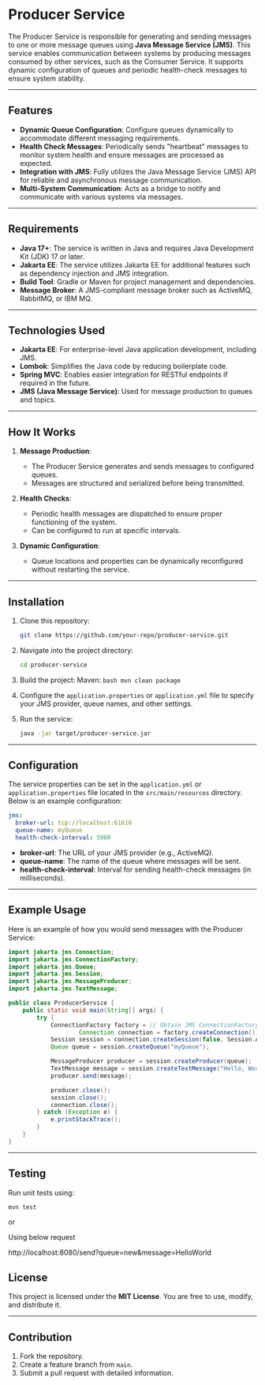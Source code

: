 # Producer Service

The Producer Service is responsible for generating and sending messages to one or more message queues using **Java
Message Service (JMS)**. This service enables communication between systems by producing messages consumed by other
services, such as the Consumer Service. It supports dynamic configuration of queues and periodic health-check messages
to ensure system stability.

---

## Features

- **Dynamic Queue Configuration**: Configure queues dynamically to accommodate different messaging requirements.
- **Health Check Messages**: Periodically sends "heartbeat" messages to monitor system health and ensure messages are
  processed as expected.
- **Integration with JMS**: Fully utilizes the Java Message Service (JMS) API for reliable and asynchronous message
  communication.
- **Multi-System Communication**: Acts as a bridge to notify and communicate with various systems via messages.

---

## Requirements

- **Java 17+**: The service is written in Java and requires Java Development Kit (JDK) 17 or later.
- **Jakarta EE**: The service utilizes Jakarta EE for additional features such as dependency injection and JMS
  integration.
- **Build Tool**: Gradle or Maven for project management and dependencies.
- **Message Broker**: A JMS-compliant message broker such as ActiveMQ, RabbitMQ, or IBM MQ.

---

## Technologies Used

- **Jakarta EE**: For enterprise-level Java application development, including JMS.
- **Lombok**: Simplifies the Java code by reducing boilerplate code.
- **Spring MVC**: Enables easier integration for RESTful endpoints if required in the future.
- **JMS (Java Message Service)**: Used for message production to queues and topics.

---

## How It Works

1. **Message Production**:
    - The Producer Service generates and sends messages to configured queues.
    - Messages are structured and serialized before being transmitted.

2. **Health Checks**:
    - Periodic health messages are dispatched to ensure proper functioning of the system.
    - Can be configured to run at specific intervals.

3. **Dynamic Configuration**:
    - Queue locations and properties can be dynamically reconfigured without restarting the service.

---

## Installation

1. Clone this repository:

    ```bash
    git clone https://github.com/your-repo/producer-service.git
    ```

2. Navigate into the project directory:

    ```bash
    cd producer-service
    ```

3. Build the project:
   Maven:
        ```bash
        mvn clean package
        ```


4. Configure the `application.properties` or `application.yml` file to specify your JMS provider, queue names, and other
   settings.

5. Run the service:

    ```bash
    java -jar target/producer-service.jar
    ```

---

## Configuration

The service properties can be set in the `application.yml` or `application.properties` file located in the
`src/main/resources` directory. Below is an example configuration:

```yaml
jms:
  broker-url: tcp://localhost:61616
  queue-name: myQueue
  health-check-interval: 5000
```

- **broker-url**: The URL of your JMS provider (e.g., ActiveMQ).
- **queue-name**: The name of the queue where messages will be sent.
- **health-check-interval**: Interval for sending health-check messages (in milliseconds).

---

## Example Usage

Here is an example of how you would send messages with the Producer Service:

```java
import jakarta.jms.Connection;
import jakarta.jms.ConnectionFactory;
import jakarta.jms.Queue;
import jakarta.jms.Session;
import jakarta.jms.MessageProducer;
import jakarta.jms.TextMessage;

public class ProducerService {
    public static void main(String[] args) {
        try {
            ConnectionFactory factory = // Obtain JMS ConnectionFactory
                    Connection connection = factory.createConnection();
            Session session = connection.createSession(false, Session.AUTO_ACKNOWLEDGE);
            Queue queue = session.createQueue("myQueue");

            MessageProducer producer = session.createProducer(queue);
            TextMessage message = session.createTextMessage("Hello, World!");
            producer.send(message);

            producer.close();
            session.close();
            connection.close();
        } catch (Exception e) {
            e.printStackTrace();
        }
    }
}
```

---

## Testing

Run unit tests using:

```bash
mvn test
```

or

Using below request

http://localhost:8080/send?queue=new&message=HelloWorld

## License

This project is licensed under the **MIT License**. You are free to use, modify, and distribute it.

---

## Contribution

1. Fork the repository.
2. Create a feature branch from `main`.
3. Submit a pull request with detailed information.
